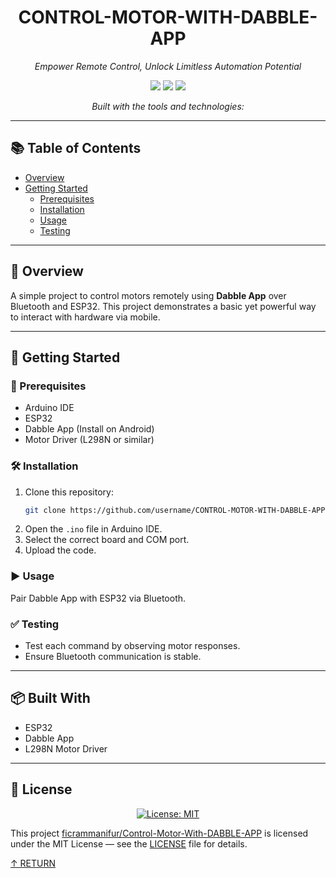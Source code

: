 <h1 align="center">CONTROL-MOTOR-WITH-DABBLE-APP</h1>
<p align="center"><em>Empower Remote Control, Unlock Limitless Automation Potential</em></p>

<p align="center">
  <img src="https://img.shields.io/badge/last%20commit-today-brightgreen" />
  <img src="https://img.shields.io/badge/c++-100%25-blue" />
  <img src="https://img.shields.io/badge/languages-1-informational" />
</p>

<p align="center"><em>Built with the tools and technologies:</em></p>

---

## 📚 Table of Contents

- [Overview](#overview)
- [Getting Started](#getting-started)
  - [Prerequisites](#prerequisites)
  - [Installation](#installation)
  - [Usage](#usage)
  - [Testing](#testing)

---

## 📝 Overview

A simple project to control motors remotely using **Dabble App** over Bluetooth and ESP32. This project demonstrates a basic yet powerful way to interact with hardware via mobile.

---

## 🚀 Getting Started

### 🔧 Prerequisites

- Arduino IDE
- ESP32
- Dabble App (Install on Android)
- Motor Driver (L298N or similar)

### 🛠 Installation

1. Clone this repository:
    ```bash
    git clone https://github.com/username/CONTROL-MOTOR-WITH-DABBLE-APP.git
    ```
2. Open the `.ino` file in Arduino IDE.
3. Select the correct board and COM port.
4. Upload the code.

### ▶️ Usage

Pair Dabble App with ESP32 via Bluetooth.

### ✅ Testing

- Test each command by observing motor responses.
- Ensure Bluetooth communication is stable.

---

## 📦 Built With

- ESP32
- Dabble App
- L298N Motor Driver

---

## 🪪 License

<p align="center">
  <a href="https://github.com/ficrammanifur/Control-Motor-With-DABBLE-APP/blob/main/LICENSE">
    <img src="https://img.shields.io/badge/license-MIT-blue" alt="License: MIT" />
  </a>
</p>

This project [ficrammanifur/Control-Motor-With-DABBLE-APP](https://github.com/ficrammanifur/Control-Motor-With-DABBLE-APP) is licensed under the MIT License — see the [LICENSE](LICENSE) file for details.


<p align="left"><a href="#control-motor-with-dabble-app">↑ RETURN</a></p>
